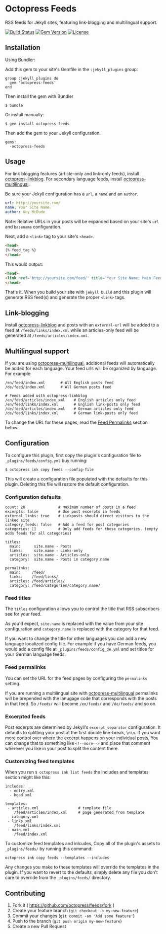 # Octopress Feeds

RSS feeds for Jekyll sites, featuring link-blogging and multilingual support.

[![Build Status](http://img.shields.io/travis/octopress/feeds.svg)](https://travis-ci.org/octopress/feeds)
[![Gem Version](http://img.shields.io/gem/v/octopress-feeds.svg)](https://rubygems.org/gems/octopress-feeds)
[![License](http://img.shields.io/:license-mit-blue.svg)](http://octopress.mit-license.org)

## Installation

Using Bundler:

Add this gem to your site's Gemfile in the `:jekyll_plugins` group:

    group :jekyll_plugins do
      gem 'octopress-feeds'
    end

Then install the gem with Bundler

    $ bundle

Or install manually:

    $ gem install octopress-feeds

Then add the gem to your Jekyll configuration.

    gems:
      -octopress-feeds

## Usage

For link blogging features (article-only and link-only feeds), install [octopress-linkblog](https://github.com/octopress/linkblog).
For secondary language feeds, install [octopress-multilingual](https://github.com/octopress/multilingual).

Be sure your Jekyll configuration has a `url`, a `name` and an `author`. 

```yaml
url: http://yoursite.com/
name: Your Site Name
author: Guy McDude
```

Note: Relative URLs in your posts will be expanded based on your site's `url` and `basename` configuration.

Next, add a `<link>` tag to your site's `<head>`.

```html
<head>
{% feed_tag %}
</head>
```

This would output:

```html
<head>
<link href='http://yoursite.com/feed/' title='Your Site Name: Main Feed' rel='alternate' type='application/atom+xml'>
</head>
```

That's it. When you build your site with `jekyll build` and this plugin will generate RSS feed(s) and generate the proper `<link>`
tags.

## Link-blogging

Install [octopress-linkblog](https://github.com/octopress/linkblog) and posts with an `external-url` will be added to a feed at `/feeds/links/index.xml` while an articles-only feed will be generated at `/feeds/articles/index.xml`.

## Multilingual support

If you are using [octopress-multilingual](https://github.com/octopress/multilingual), additional feeds will automatically be added for
each language. Your feed urls will be organized by language. For example:

```
/en/feed/index.xml       # All English posts feed
/de/feed/index.xml       # All German posts feed

# Feeds added with octopress-linkblog
/en/feed/articles/index.xml    # English articles only feed
/en/feed/links/index.xml       # English link-posts only feed
/de/feed/articles/index.xml    # German articles only feed
/de/feed/links/index.xml       # German link-posts only feed
```

To change the URL for these pages, read the [Feed Permalinks](#feed-permalinks) section below.

## Configuration

To configure this plugin, first copy the plugin's configuration file to `_plugins/feeds/config.yml` buy running:

```
$ octopress ink copy feeds --config-file
```

This will create a configuration file populated with the defaults for this plugin. Deleting this file will restore the default configuration.

### Configuration defaults

```
count: 20               # Maximum number of posts in a feed
excerpts: false         # Use post excerpts in feeds
external_links: true    # Linkposts should direct visitors to the linked site
category_feeds: false   # Add a feed for post categories
categories: []          # Only add feeds for these categories. (empty adds feeds for all categories)

titles:
  main:      site.name - Posts
  links:     site.name - Links-only
  articles:  site.name - Articles-only
  category:  site.name - Posts in category.name

permalinks: 
  main:     /feed/
  links:    /feed/links/
  articles: /feed/articles/
  category: /feed/categories/category.name/
```

### Feed titles

The `titles` configuration allows you to control the title that RSS subscribers see for your feed.

As you'd expect, `site.name` is replaced with the value from your site configuration and `category.name` is replaced with the
category for that feed.

If you want to change the title for other languages you can add a new language localized config file. For example if you have German
feeds, you would add a config file at `_plugins/feeds/config_de.yml` and set titles for your German language feeds.

### Feed permalinks

You can set the URL for the feed pages by configuring the `permalinks` setting.

If you are running a multilingual site with [octopress-multilingual](https://github.com/octopress/multilingual) permalinks will be
prepended with the lanugage code that corresponds with the posts in that feed. So `/feeds/` will become `/en/feeds/` and `/de/feeds/`
and so on.

### Excerpted feeds

Post excerpts are determined by Jekyll's `excerpt_separator` configuration. It defaults to splitting your
post at the first double line-break, `\n\n`. If you want more control over where the excerpt happens on your individual
posts, You can change that to something like `<!--more-->` and place that comment wherever you like in your post to
split the content there.


### Customizing feed templates

When you run `$ octopress ink list feeds` the includes and templates section might like this:

```
includes:
  - entry.xml
  - head.xml
 
templates:
 - articles.xml                  # template file
    /feed/articles/index.xml     # page generated from template
 - category.xml
 - links.xml
    /feed/links/index.xml
 - main.xml
    /feed/index.xml
```

To customize feed templates and inlcudes, Copy all of the plugin's assets to `_plugins/feeds/` by running this command:

```
octopress ink copy feeds --templates --includes
```

Any changes you make to these templates will override the templates in the plugin.  If you want to revert to the defaults, simply delete any file you don't care to override from the `_plugins/feeds/` directory.


## Contributing

1. Fork it ( https://github.com/octopress/feeds/fork )
2. Create your feature branch (`git checkout -b my-new-feature`)
3. Commit your changes (`git commit -am 'Add some feature'`)
4. Push to the branch (`git push origin my-new-feature`)
5. Create a new Pull Request
